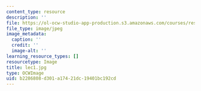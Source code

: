 ```yaml
---
content_type: resource
description: ''
file: https://ol-ocw-studio-app-production.s3.amazonaws.com/courses/res-18-005-highlights-of-calculus-spring-2010/b2286808d301a17421dc19401bc192cd_lec1.jpg
file_type: image/jpeg
image_metadata:
  caption: ''
  credit: ''
  image-alt: ''
learning_resource_types: []
resourcetype: Image
title: lec1.jpg
type: OCWImage
uid: b2286808-d301-a174-21dc-19401bc192cd
---
```

